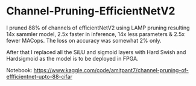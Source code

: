 # Channel-Pruning-EfficientNetV2
I pruned 88% of channels of efficientNetV2 using LAMP pruning resulting 14x sammler model, 2.5x faster in inference, 14x less parameters &amp; 2.5x fewer MACops. The loss on accuracy was somewhat 2% only.

After that I replaced all the SiLU and sigmoid layers with Hard Swish and Hardsigmoid as the model is to be deployed in FPGA.


Notebook: https://www.kaggle.com/code/amitpant7/channel-pruning-of-effficientnet-upto-88-cifar 
